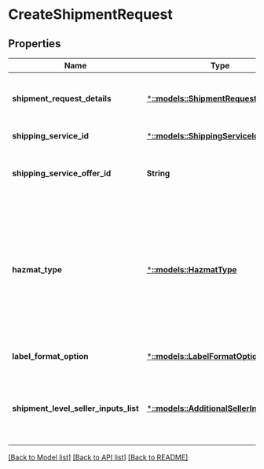 # CreateShipmentRequest

## Properties
Name | Type | Description | Notes
------------ | ------------- | ------------- | -------------
**shipment_request_details** | [***::models::ShipmentRequestDetails**](ShipmentRequestDetails.md) | Shipment information required for creating a shipment. | [default to null]
**shipping_service_id** | [***::models::ShippingServiceIdentifier**](ShippingServiceIdentifier.md) |  | [default to null]
**shipping_service_offer_id** | **String** | Identifies a shipping service order made by a carrier. | [optional] [default to null]
**hazmat_type** | [***::models::HazmatType**](HazmatType.md) | Hazardous materials options for a package. Consult the terms and conditions for each carrier for more information about hazardous materials. | [optional] [default to null]
**label_format_option** | [***::models::LabelFormatOptionRequest**](LabelFormatOptionRequest.md) |  | [optional] [default to null]
**shipment_level_seller_inputs_list** | [***::models::AdditionalSellerInputsList**](AdditionalSellerInputsList.md) | A list of additional seller inputs required to ship this shipment. | [optional] [default to null]

[[Back to Model list]](../README.md#documentation-for-models) [[Back to API list]](../README.md#documentation-for-api-endpoints) [[Back to README]](../README.md)


